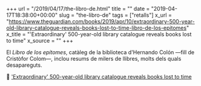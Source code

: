 +++
url = "/2019/04/17/the-libro-de.html"
title = ""
date = "2019-04-17T18:38:00+00:00"
slug = "the-libro-de"
tags = ["retalls"]
x_url = "https://www.theguardian.com/books/2019/apr/10/extraordinary-500-year-old-library-catalogue-reveals-books-lost-to-time-libro-de-los-epitomes"
x_title = "'Extraordinary' 500-year-old library catalogue reveals books lost to time"
x_source = ""
+++

El *Libro de los epítomes*, catàleg de la biblioteca d'Hernando Colón —fill de Cristòfor Colom—, inclou resums de milers de llibres, molts dels quals desapareguts.

📎 ['Extraordinary' 500-year-old library catalogue reveals books lost to time](https://www.theguardian.com/books/2019/apr/10/extraordinary-500-year-old-library-catalogue-reveals-books-lost-to-time-libro-de-los-epitomes)
